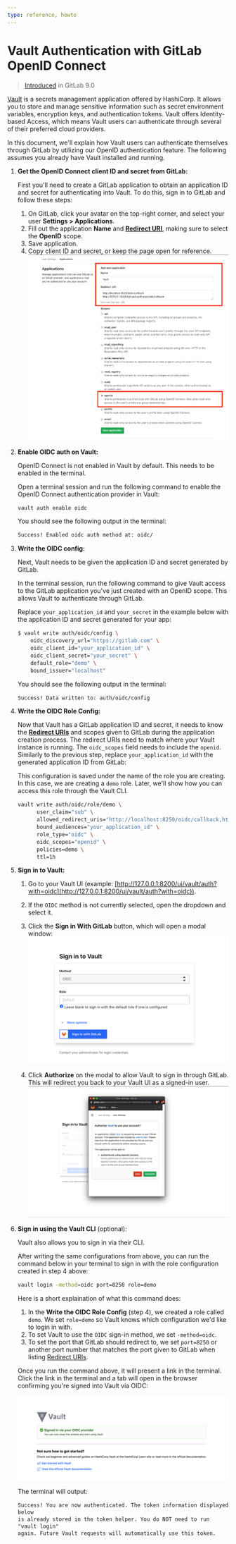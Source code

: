 ```yaml
---
type: reference, howto
---
```


# Vault Authentication with GitLab OpenID Connect

> [Introduced](https://gitlab.com/gitlab-org/gitlab-foss/issues/22323) in GitLab 9.0

[Vault](https://www.vaultproject.io/) is a secrets management application offered by HashiCorp.
It allows you to store and manage sensitive information such as secret environment variables, encryption keys, and authentication tokens.
Vault offers Identity-based Access, which means Vault users can authenticate through several of their preferred cloud providers.

In this document, we'll explain how Vault users can authenticate themselves through GitLab by utilizing our OpenID authentication feature.
The following assumes you already have Vault installed and running.

1. **Get the OpenID Connect client ID and secret from GitLab:**

    First you'll need to create a GitLab application to obtain an application ID and secret for authenticating into Vault. To do this, sign in to GitLab and follow these steps:

    1. On GitLab, click your avatar on the top-right corner, and select your user **Settings > Applications**.
    1. Fill out the application **Name** and [**Redirect URI**](https://www.vaultproject.io/docs/auth/jwt.html#redirect-uris),
       making sure to select the **OpenID** scope.
    1. Save application.
    1. Copy client ID and secret, or keep the page open for reference.
    ![GitLab OAuth provider](img/gitlab_oauth_vault_v12_6.png)

1. **Enable OIDC auth on Vault:**

    OpenID Connect is not enabled in Vault by default. This needs to be enabled in the terminal.

    Open a terminal session and run the following command to enable the OpenID Connect authentication provider in Vault:

    ```bash
    vault auth enable oidc
    ```

    You should see the following output in the terminal:

    ```bash
    Success! Enabled oidc auth method at: oidc/
    ```

1. **Write the OIDC config:**

    Next, Vault needs to be given the application ID and secret generated by GitLab.

    In the terminal session, run the following command to give Vault access to the GitLab application you've just created with an OpenID scope. This allows Vault to authenticate through GitLab.

    Replace `your_application_id` and `your_secret` in the example below with the application ID and secret generated for your app:

    ```bash
    $ vault write auth/oidc/config \
        oidc_discovery_url="https://gitlab.com" \
        oidc_client_id="your_application_id" \
        oidc_client_secret="your_secret" \
        default_role="demo" \
        bound_issuer="localhost"
    ```

    You should see the following output in the terminal:

    ```bash
    Success! Data written to: auth/oidc/config
    ```

1. **Write the OIDC Role Config:**

    Now that Vault has a GitLab application ID and secret, it needs to know the [**Redirect URIs**](https://www.vaultproject.io/docs/auth/jwt.html#redirect-uris) and scopes given to GitLab during the application creation process. The redirect URIs need to match where your Vault instance is running. The `oidc_scopes` field needs to include the `openid`.  Similarly to the previous step, replace `your_application_id` with the generated application ID from GitLab:

    This configuration is saved under the name of the role you are creating. In this case, we are creating a `demo` role. Later, we'll show how you can access this role through the Vault CLI.

    ```bash
    vault write auth/oidc/role/demo \
          user_claim="sub" \
          allowed_redirect_uris="http://localhost:8250/oidc/callback,http://127.0.0.1:8200/ui/vault/auth/oidc/oidc/callback" \
          bound_audiences="your_application_id" \
          role_type="oidc" \
          oidc_scopes="openid" \
          policies=demo \
          ttl=1h
    ```

1. **Sign in to Vault:**

    1. Go to your Vault UI (example: [http://127.0.0.1:8200/ui/vault/auth?with=oidc](http://127.0.0.1:8200/ui/vault/auth?with=oidc)).
    1. If the `OIDC` method is not currently selected, open the dropdown and select it.
    1. Click the **Sign in With GitLab** button, which will open a modal window:
    ![Sign into Vault with GitLab](img/sign_into_vault_with_gitlab_v12_6.png)

    1. Click **Authorize** on the modal to allow Vault to sign in through GitLab. This will redirect you back to your Vault UI as a signed-in user.
    ![Authorize Vault to connect with GitLab](img/authorize_vault_with_gitlab_v12_6.png)

1. **Sign in using the Vault CLI** (optional):

    Vault also allows you to sign in via their CLI.

    After writing the same configurations from above, you can run the command below in your terminal to sign in with the role configuration created in step 4 above:

    ```bash
    vault login -method=oidc port=8250 role=demo
    ```

    Here is a short explaination of what this command does:

    1. In the **Write the OIDC Role Config** (step 4), we created a role called `demo`. We set `role=demo` so Vault knows which configuration we'd like to login in with.
    1. To set Vault to use the `OIDC` sign-in method, we set `-method=oidc`.
    1. To set the port that GitLab should redirect to, we set `port=8250` or another port number that matches the port given to GitLab when listing [Redirect URIs](https://www.vaultproject.io/docs/auth/jwt.html#redirect-uris).

    Once you run the command above, it will present a link in the terminal.
    Click the link in the terminal and a tab will open in the browser confirming you're signed into Vault via OIDC:

    ![Signed into Vault via OIDC](img/signed_into_vault_via_oidc_v12_6.png)

    The terminal will output:

    ```
    Success! You are now authenticated. The token information displayed below
    is already stored in the token helper. You do NOT need to run "vault login"
    again. Future Vault requests will automatically use this token.
    ```

